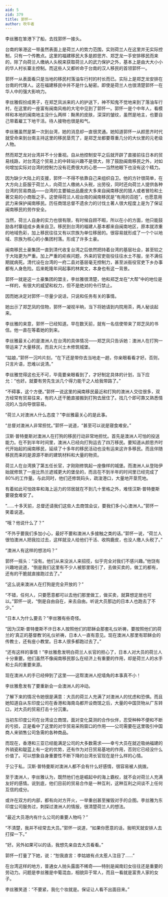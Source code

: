 ```yaml
---
aid: 5
zid: 379
title: 郭怀一
author: 吹牛者
---
```


李丝雅在笨港下了船，去找郭怀一接头。

台南的笨港这一带虽然表面上是荷兰人的势力范围，实则荷兰人在这里并无实际控制，只有一个传教点。这里的福建移民大多是颜思齐、郑芝龙一手安排移民而来的，除了向荷兰人缴纳人头税来获取荷兰人的武力保护之外，基本上是由大大小小的华人村长寨主控制。而这些人又都听命于台南的汉人移民的首领郭怀一。

郭怀一从表面看只是当地的移民村落油车行村的村长而已。实际上是郑芝龙安排在台南的代理人。这在福建移民中并不是什么秘密。即使是荷兰人也很清楚郭怀一在华人中的强大影响力。

李丝雅假扮成男子，在郑芝凤派来的人的护送下，神不知鬼不觉地来到了落油车行村，在这里的一座富有闽南风格的大宅中见到了郭怀一。郭怀一是个中年人，看模样和本地的闽南地主没什么两样：黝黑的皮肤，深深的皱纹，虽然是地主，也要自己带着雇工下地干活。待人接物也很是和气。

李丝雅虽然是第一次到台湾，她的消息却一直很灵通。她知道郭怀一从颜思齐时代就受命来到台南主持这里的移民垦荒了，是郑芝龙都要尊重几分的大伙里的元老级人物。

然而郑芝龙对台湾并不十分重视。自从他控制安平之后就开辟了直接前往日本的贸易线路，对台湾这个贸易上的中转站兴趣不是很大，除了鼓励闽南移民之外，对如何增加实际对台湾的控制力没有花费很大的心思——当然他眼下也没有这个精力。

因为缺少大陆上的支援，郭怀一不得不依靠自己来组织自卫。他的方针很简单，在大方向上臣服于荷兰人，向荷兰人缴纳人头税，出劳役，同时还向荷兰人提供各种台湾的贸易商品——台湾的主要输出品鹿皮大多来自闽南移民的猎人或者冒险和土著交易的小商贩之手。这使得荷兰人视台南的闽南移民是“有用的百姓”，也愿意用武力来保护闽南移民。历任商馆总督不遗余力的讨伐土著人很大程度上是为了保证闽南移民的劳作安全。

当然，荷兰人自身的实力也很有限，有时候自顾不暇，所以在小的方面，他只能鼓励各村寨组成乡勇来自卫。移民到台湾的福建人基本都来自闽南地区，原本就浓重的地域色彩，加上移民往往又有以宗族为单位移居的。很容易就形成了一个个以地域、宗族为核心的小集团村落。形成了许多土豪。

闽南移民土豪集团一直到清代收复台湾之后依然把持着台湾的基层社会，甚至较之于大陆更为严重。加上严重的疟疾问题，外来的官吏衙役往往水土不服，坐不满任期就病死。清代设在台湾的一府二县对基层毫无控制力，甚至派衙役官吏下乡办事都有人身危险。后来乾隆年间起事的林爽文，本身也有这一背景。

郭怀一就是这一土豪集团的盟主，李丝雅很清楚，他和郑芝龙在“大帮”中的地位是一样的，有很大的威望和权力，但不是绝对的令行禁止。

因而她决定对郭怀一尽量少说话，只说和任务有关的事情。

她出示了郑芝凤的信物，郭怀一凝视半晌，当下将她请到内院用茶，两人秘谈起来。

李丝雅的来意，郭怀一已经知道。早在数天前，就有一名信使带来了郑芝凤的书信。他一直在等着她的到来。

李丝雅最关心的是澳洲人在台湾的具体情况——郑芝凤只告诉她：澳洲人在打狗一带运来了大量移民，而且大兴土木修筑城堡。

“姑娘，”郭怀一沉吟片刻，“在下还是带你去当地走一趟，你亲眼看看才好。否则，只言片语，恐难以说清。”

李丝雅觉得这也无不可，毕竟要亲眼看到了，才好制定具体的计划，当下应允：“也好。就要有劳先生派几个得力能干之人给我带路了。”

“不碍事，这个方便。”郭怀一说这里的闽南移民最近和打狗的澳洲人交往很多，双方经常有贸易往来，有的人还干脆直接搬到打狗去居住了。找几个即可靠又熟悉情况的人当向导很容易。

“荷兰人对澳洲人什么态度？”李丝雅最关心的是此事。

“总督对澳洲人非常担忧。”郭怀一说道，“甚至可以说是寝食难安。”

汉斯·普特曼斯对澳洲人在打狗的移民行动非常地担忧。首先是澳洲人可怕的投送能力。在不到半年时间里，澳洲人已经向打狗运去了四万移民。要知道从颜思齐时代开始起的闽南移民，延续了十多年的移民活动也没有运来这许多移民。而且伴随移民而来的是源源不断的建筑材料和大量的物资。

荷兰人在台湾换了第五任长官，才刚刚修筑起一座像样的城堡。而澳洲人从登陆伊始就修筑了一座比热兰遮城更大的堡垒的，而且在不到半年的时间里已经完成了 80%的工作量。与此同时，他们还修筑码头，疏浚港口，大量地开垦荒地。

有着如此可怕效率和海上运力的邻居就在不到几十里格之外，难怪汉斯·普特曼斯要寝食难安了。

“……十多天前，总督还请我们这些人去商馆会议，要我们多小心澳洲人。”郭怀一笑着说道。

“哦？他说什么了？”

“不外乎要我们多加小心，最好不要和澳洲人多接触之类的话。”郭怀一说，“荷兰人很怕澳洲人把我拉过去，这样就没人给他们干活、收购鹿皮，也没人缴人头税了。”

“澳洲人有这样的想法吗？”

郭怀一摇头：“没有。他们从来没派人来招揽，似乎完全对我们不感兴趣。”他饶有兴趣地说道，“倒是我们这里有不少人被那里吸引了，去做买卖的，做工的都有，还有的干脆就直接跑过去了。”

“这么说来澳洲人在打狗是完全开放的？”

“不错，任何人，只要愿意都可以去他们那里做工，做买卖，就算想定居也可以。”郭怀一说，“倒是自由自在，来去自由。听说大员那边的日本人也跑去了不少。”

“日本人为什么要去？”李丝雅有些奇怪。

“因为汉斯·普特曼斯不许日本人按照他们的耶稣会那套礼仪祈祷，要按照他们的荷兰的‘真正的基督教’的礼仪祈祷，日本人一直有意见。现在澳洲人那里有耶稣会的传教士，还有座小教堂。日本人很多都跑过去了。”

“还有这样的事情！”李丝雅愈发明白荷兰人长官的担心了，日本人对大员的荷兰人十分重要。他们虽然不像闽南移民那么在经济上有重要的作用，却是荷兰人的水手和士兵的重要来源。

现在澳洲人的手已经伸到了这里——这帮澳洲人挖墙角的本事真不小！

李丝雅愈发有了要重新会一会澳洲人的冲动。

了解下来的情况令她很是满意：大员的荷兰人充满了对澳洲人的忧虑和恐惧。而且她知道自从东印度公司在香港和海南岛都开设商馆之后，大量的中国货物从广东转口，对大员的贸易打击十分沉重。

当初东印度公司在台湾设立商馆，面对变化莫测的合作伙伴，忍受种种不便和不断的亏损，正是看中了这里的对华贸易采购窗口的作用——公司需要在这里吸引中国商人来销售公司急需的各种商品。

而现在，香港和三亚已经能满足公司的大多数需求——幸亏大员在就近吸纳福建的外销瓷和靛蓝上有一定的优势，还有作为对日贸易基地的作用，否则它已经没什么价值了。可以想象自身重要性不断下降的台湾长官现在是什么样的心情。

于公于私，汉斯·普特曼斯对澳洲人都不会有什么好感情，很容易被人挑拨。

至于澳洲人，李丝雅认为，既然他们也是崛起中的海上霸权，就不会对荷兰人充满友好的感情。说到底，他们目前的贸易合作是一种互利，这种互利之间谈不上任何互信的成分。

或许在双方的内部，都有向对方开火，一举重创甚至摧毁对手的企图。李丝雅为东印度公司服务过，刺探过澳洲人的情报，很清楚荷兰人的想法。

“最近大员港内有什么公司的重要人物吗？”

“不清楚，我并不经常去大员。”郭怀一说道，“如果你愿意的话，我明天就安排人去打探一下。”

“好。另外如果可以的话，我想先亲自去大员看看。”

郭怀一打量了下她，说：“恕我直言：李姑娘有点太惹人注目了……”

在台湾这样的地方，普通女人抛头露面不稀奇——特别是闽南妇女往往还是重要的劳动力。问题是李丝雅是中葡混血，相貌异于常人，而且一看就是富贵人家的女子。

李丝雅笑道：“不要紧，我化个妆就是。保证让人看不出面目来。”
